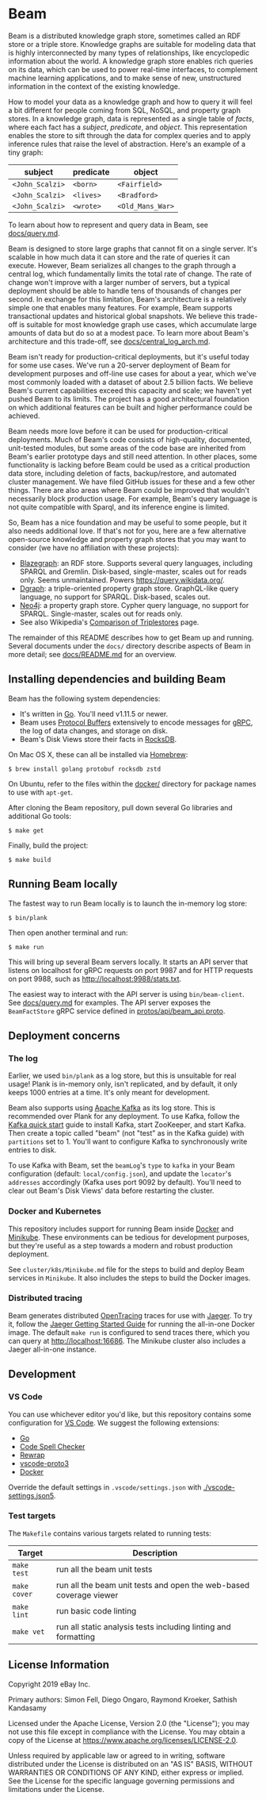 # Beam

Beam is a distributed knowledge graph store, sometimes called an RDF store or a
triple store. Knowledge graphs are suitable for modeling data that is highly
interconnected by many types of relationships, like encyclopedic information
about the world. A knowledge graph store enables rich queries on its data, which
can be used to power real-time interfaces, to complement machine learning
applications, and to make sense of new, unstructured information in the context
of the existing knowledge.

How to model your data as a knowledge graph and how to query it will feel a bit
different for people coming from SQL, NoSQL, and property graph stores. In a
knowledge graph, data is represented as a single table of *facts*, where each
fact has a *subject*, *predicate*, and *object*. This representation enables the
store to sift through the data for complex queries and to apply inference rules
that raise the level of abstraction. Here's an example of a tiny graph:

subject         | predicate | object
----------------|-----------|-----------------
`<John_Scalzi>` | `<born>`  | `<Fairfield>`
`<John_Scalzi>` | `<lives>` | `<Bradford>`
`<John_Scalzi>` | `<wrote>` | `<Old_Mans_War>`

To learn about how to represent and query data in Beam, see
[docs/query.md](docs/query.md).

Beam is designed to store large graphs that cannot fit on a single server. It's
scalable in how much data it can store and the rate of queries it can execute.
However, Beam serializes all changes to the graph through a central log, which
fundamentally limits the total rate of change. The rate of change won't improve
with a larger number of servers, but a typical deployment should be able to
handle tens of thousands of changes per second. In exchange for this limitation,
Beam's architecture is a relatively simple one that enables many features. For
example, Beam supports transactional updates and historical global snapshots. We
believe this trade-off is suitable for most knowledge graph use cases, which
accumulate large amounts of data but do so at a modest pace. To learn more about
Beam's architecture and this trade-off, see
[docs/central_log_arch.md](docs/central_log_arch.md).

Beam isn't ready for production-critical deployments, but it's useful today for
some use cases. We've run a 20-server deployment of Beam for development
purposes and off-line use cases for about a year, which we've most commonly
loaded with a dataset of about 2.5 billion facts. We believe Beam's current
capabilities exceed this capacity and scale; we haven't yet pushed Beam to its
limits. The project has a good architectural foundation on which additional
features can be built and higher performance could be achieved.

Beam needs more love before it can be used for production-critical deployments.
Much of Beam's code consists of high-quality, documented, unit-tested modules,
but some areas of the code base are inherited from Beam's earlier prototype days
and still need attention. In other places, some functionality is lacking before
Beam could be used as a critical production data store, including deletion of
facts, backup/restore, and automated cluster management. We have filed
GitHub issues for these and a few other things. There are also areas where Beam
could be improved that wouldn't necessarily block production usage. For example,
Beam's query language is not quite compatible with Sparql, and its inference
engine is limited.

So, Beam has a nice foundation and may be useful to some people, but it also
needs additional love. If that's not for you, here are a few alternative
open-source knowledge and property graph stores that you may want to consider
(we have no affiliation with these projects):

- [Blazegraph](https://github.com/blazegraph/database): an RDF store. Supports
  several query languages, including SPARQL and Gremlin. Disk-based,
  single-master, scales out for reads only. Seems unmaintained. Powers
  <https://query.wikidata.org/>.
- [Dgraph](https://github.com/dgraph-io/dgraph): a triple-oriented property
  graph store. GraphQL-like query language, no support for SPARQL. Disk-based,
  scales out.
- [Neo4j](https://github.com/neo4j/neo4j): a property graph store. Cypher query
  language, no support for SPARQL. Single-master, scales out for reads only.
- See also Wikipedia's
  [Comparison of Triplestores](https://en.wikipedia.org/wiki/Comparison_of_triplestores)
  page.

The remainder of this README describes how to get Beam up and running. Several
documents under the `docs/` directory describe aspects of Beam in more
detail; see [docs/README.md](docs/README.md) for an overview.

## Installing dependencies and building Beam

Beam has the following system dependencies:
 - It's written in [Go](https://golang.org/). You'll need v1.11.5 or newer.
 - Beam uses [Protocol Buffers](https://developers.google.com/protocol-buffers/)
   extensively to encode messages for [gRPC](https://grpc.io/), the log of data
   changes, and storage on disk.
 - Beam's Disk Views store their facts in [RocksDB](https://rocksdb.org/).

On Mac OS X, these can all be installed via [Homebrew](https://brew.sh/):

	$ brew install golang protobuf rocksdb zstd

On Ubuntu, refer to the files within the [docker/](docker/) directory for
package names to use with `apt-get`.

After cloning the Beam repository, pull down several Go libraries and additional
Go tools:

	$ make get

Finally, build the project:

	$ make build

## Running Beam locally

The fastest way to run Beam locally is to launch the in-memory log store:

	$ bin/plank

Then open another terminal and run:

	$ make run

This will bring up several Beam servers locally. It starts an API server that
listens on localhost for gRPC requests on port 9987 and for HTTP requests on
port 9988, such as <http://localhost:9988/stats.txt>.

The easiest way to interact with the API server is using `bin/beam-client`. See
[docs/query.md](docs/query.md) for examples. The API server exposes the
`BeamFactStore` gRPC service defined in
[protos/api/beam_api.proto](protos/api/beam_api.proto).

## Deployment concerns

### The log

Earlier, we used `bin/plank` as a log store, but this is unsuitable for real
usage! Plank is in-memory only, isn't replicated, and by default, it only
keeps 1000 entries at a time. It's only meant for development.

Beam also supports using [Apache Kafka](https://kafka.apache.org/) as its log
store. This is recommended over Plank for any deployment. To use Kafka, follow the
[Kafka quick start](https://kafka.apache.org/quickstart) guide to install
Kafka, start ZooKeeper, and start Kafka. Then create a topic called "beam"
(not "test" as in the Kafka guide) with `partitions` set to 1. You'll want to
configure Kafka to synchronously write entries to disk.

To use Kafka with Beam, set the `beamLog`'s `type` to `kafka` in your Beam
configuration (default: `local/config.json`), and update the `locator`'s
`addresses` accordingly (Kafka uses port 9092 by default). You'll need to clear
out Beam's Disk Views' data before restarting the cluster.

### Docker and Kubernetes

This repository includes support for running Beam inside
[Docker](https://www.docker.com/) and
[Minikube](https://kubernetes.io/docs/setup/minikube/). These environments can
be tedious for development purposes, but they're useful as a step towards a
modern and robust production deployment.

See `cluster/k8s/Minikube.md` file for the steps to build and deploy Beam
services in `Minikube`. It also includes the steps to build the Docker images.

### Distributed tracing

Beam generates distributed [OpenTracing](https://opentracing.io/) traces for use
with [Jaeger](https://www.jaegertracing.io/). To try it, follow the
[Jaeger Getting Started Guide](https://www.jaegertracing.io/docs/getting-started/#all-in-one-docker-image)
for running the all-in-one Docker image. The default `make run` is configured to
send traces there, which you can query at <http://localhost:16686>. The Minikube
cluster also includes a Jaeger all-in-one instance.

## Development

### VS Code

You can use whichever editor you'd like, but this repository contains some
configuration for [VS Code](https://code.visualstudio.com/Download). We
suggest the following extensions:
 - [Go](https://marketplace.visualstudio.com/items?itemName=ms-vscode.Go)
 - [Code Spell Checker](https://marketplace.visualstudio.com/items?itemName=streetsidesoftware.code-spell-checker)
 - [Rewrap](https://marketplace.visualstudio.com/items?itemName=stkb.rewrap)
 - [vscode-proto3](https://marketplace.visualstudio.com/items?itemName=zxh404.vscode-proto3)
 - [Docker](https://marketplace.visualstudio.com/items?itemName=PeterJausovec.vscode-docker)

Override the default settings in `.vscode/settings.json` with
[./vscode-settings.json5](./vscode-settings.json5).

### Test targets

The `Makefile` contains various targets related to running tests:

Target       | Description
------------ | -----------
`make test`  | run all the beam unit tests
`make cover` | run all the beam unit tests and open the web-based coverage viewer
`make lint`  | run basic code linting
`make vet`   | run all static analysis tests including linting and formatting

## License Information

Copyright 2019 eBay Inc.

Primary authors: Simon Fell, Diego Ongaro, Raymond Kroeker, Sathish Kandasamy

Licensed under the Apache License, Version 2.0 (the "License"); you may not use
this file except in compliance with the License. You may obtain a copy of the
License at <https://www.apache.org/licenses/LICENSE-2.0>.

Unless required by applicable law or agreed to in writing, software distributed
under the License is distributed on an "AS IS" BASIS, WITHOUT WARRANTIES OR
CONDITIONS OF ANY KIND, either express or implied. See the License for the
specific language governing permissions and limitations under the License.
